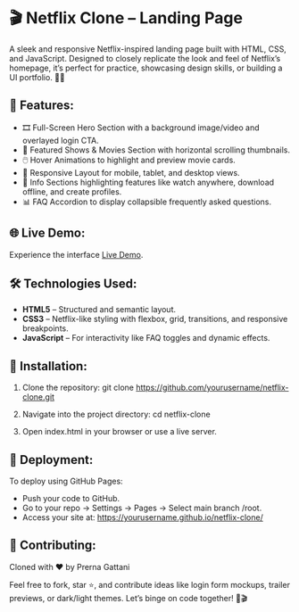 # **🎬 Netflix Clone – Landing Page**

A sleek and responsive Netflix-inspired landing page built with HTML, CSS, and JavaScript. Designed to closely replicate the look and feel of Netflix’s homepage, it’s perfect for practice, showcasing design skills, or building a UI portfolio. 🎥✨

## **🌟 Features:**
- 🎞️ Full-Screen Hero Section with a background image/video and overlayed login CTA.
- 🍿 Featured Shows & Movies Section with horizontal scrolling thumbnails.
- 🖱️ Hover Animations to highlight and preview movie cards.
- 📱 Responsive Layout for mobile, tablet, and desktop views.
- 📄 Info Sections highlighting features like watch anywhere, download offline, and create profiles.
- 📊 FAQ Accordion to display collapsible frequently asked questions.

## **🌐 Live Demo:**
Experience the interface [Live Demo](https://prerna-gattani.github.io/netflix-clone/).

## **🛠 Technologies Used:**
- **HTML5** – Structured and semantic layout.
- **CSS3** – Netflix-like styling with flexbox, grid, transitions, and responsive breakpoints.
- **JavaScript** – For interactivity like FAQ toggles and dynamic effects.

## **🏁 Installation:**

1. Clone the repository:
   git clone https://github.com/yourusername/netflix-clone.git

2. Navigate into the project directory:
   cd netflix-clone

3. Open index.html in your browser or use a live server.

## **🚀 Deployment:**
To deploy using GitHub Pages:
- Push your code to GitHub.
- Go to your repo → Settings → Pages → Select main branch /root.
- Access your site at:
  https://yourusername.github.io/netflix-clone/


## **🤝 Contributing:**
Cloned with ❤️ by Prerna Gattani

Feel free to fork, star ⭐, and contribute ideas like login form mockups, trailer previews, or dark/light themes. Let’s binge on code together! 🍕🎬
